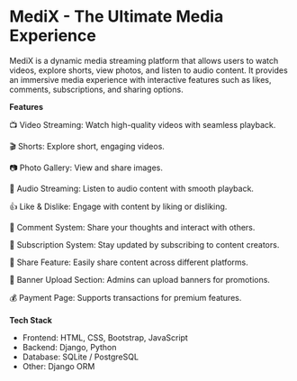 <h1><strong>MediX - The Ultimate Media Experience</strong></h1>

MediX is a dynamic media streaming platform that allows users to watch videos, explore shorts, view photos, and listen to audio content. It provides an immersive media experience with interactive features such as likes, comments, subscriptions, and sharing options.

<b>Features</b>

📺 Video Streaming: Watch high-quality videos with seamless playback.

🎬 Shorts: Explore short, engaging videos.

📷 Photo Gallery: View and share images.

🎵 Audio Streaming: Listen to audio content with smooth playback.

👍 Like & Dislike: Engage with content by liking or disliking.

💬 Comment System: Share your thoughts and interact with others.

📢 Subscription System: Stay updated by subscribing to content creators.

🔄 Share Feature: Easily share content across different platforms.

📢 Banner Upload Section: Admins can upload banners for promotions.

💰 Payment Page: Supports transactions for premium features. <br><br>
<b>Tech Stack</b>
<ul>
<li>Frontend: HTML, CSS, Bootstrap, JavaScript</li>
<li>Backend: Django, Python</li>
<li>Database: SQLite / PostgreSQL</li>
<li>Other: Django ORM</li>
</ul>

